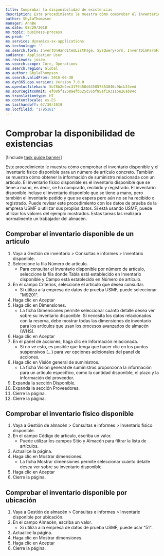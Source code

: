 ```yaml
---
title: Comprobar la disponibilidad de existencias
description: Este procedimiento le muestra cómo comprobar el inventario disponible y el inventario físico disponible para un número de artículo concreto.
author: ShylaThompson
manager: AnnBe
ms.date: 08/29/2018
ms.topic: business-process
ms.prod: ''
ms.service: dynamics-ax-applications
ms.technology: ''
ms.search.form: InventOnHandItemListPage, SysQueryForm, InventDimParmFixed, InventSupply, DefaultDashboard, WHSInventPhysicalOnhand, WHSOnHand
audience: Application User
ms.reviewer: josaw
ms.search.scope: Core, Operations
ms.search.region: Global
ms.author: ShylaThompson
ms.search.validFrom: 2016-06-30
ms.dyn365.ops.version: Version 7.0.0
ms.openlocfilehash: 5b78b2e4ec3179450d635857353846c9bcb23eed
ms.sourcegitcommit: ef08bf1258aefb525d56bf85ef19311be26ab94c
ms.translationtype: HT
ms.contentlocale: es-ES
ms.lasthandoff: 07/30/2019
ms.locfileid: "1795181"
---
```

# <a name="check-the-availability-of-stock"></a>Comprobar la disponibilidad de existencias

[!include [task guide banner](../../includes/task-guide-banner.md)]

Este procedimiento le muestra cómo comprobar el inventario disponible y el inventario físico disponible para un número de artículo concreto. También se muestra cómo obtener la información de suministro relacionada con un artículo. El inventario físico disponible es el inventario disponible que se tiene a mano, es decir, se ha comprado, recibido y registrado. El inventario disponible incluye el inventario disponible que se tiene a mano, pero también el inventario pedido y que se espera pero aún no se ha recibido o registrado. Puede revisar este procedimiento con los datos de prueba de la empresa USMF o utilizar sus propios datos. Si está usando USMF, puede utilizar los valores del ejemplo mostrados. Estas tareas las realizará normalmente un trabajador del almacén.


## <a name="check-on-hand-inventory-for-an-item"></a>Comprobar el inventario disponible de un artículo
1. Vaya a Gestión de inventario > Consultas e informes > Inventario disponible.
2. Seleccione la fila Número de artículo.
    * Para consultar el inventario disponible por número de artículo, seleccione la fila donde Tabla está establecido en Inventario disponible y Campo está establecido en Número de artículo.  
3. En el campo Criterios, seleccione el artículo que desea consultar.
    * Si utiliza a la empresa de datos de prueba USMF, puede seleccionar "M9201".  
4. Haga clic en Aceptar
5. Haga clic en Dimensiones.
    * La ficha Dimensiones permite seleccionar cuánto detalle desea ver sobre su inventario disponible. Si necesita los datos relacionados con la reserva, debe mostrar todas las dimensiones de inventario para los artículos que usan los procesos avanzados de almacén (WHS).  
6. Haga clic en Aceptar
7. En el panel de acciones, haga clic en Información relacionada.
    * Si no ve esto, es posible que tenga que hacer clic en los puntos suspensivos (…) para ver opciones adicionales del panel de acciones.  
8. Haga clic en Visión general de suministros.
    * La ficha Visión general de suministros proporciona la información para un artículo específico, como la cantidad disponible, el plazo y la información del proveedor.  
9. Expanda la sección Disponible.
10. Expanda la sección Proveedores.
11. Cierre la página.
12. Cierre la página.

## <a name="check-physical-on-hand-inventory"></a>Comprobar el inventario físico disponible
1. Vaya a Gestión de almacén > Consultas e informes > Inventario físico disponible.
2. En el campo Código de artículo, escriba un valor.
    * Puede utilizar los campos Sitio y Almacén para filtrar la lista de artículos.  
3. Actualice la página.
4. Haga clic en Mostrar dimensiones.
    * La ficha Mostrar dimensiones permite seleccionar cuánto detalle desea ver sobre su inventario disponible.  
5. Haga clic en Aceptar
6. Cierre la página.

## <a name="check-on-hand-inventory-by-location"></a>Comprobar el inventario disponible por ubicación
1. Vaya a Gestión de almacén > Consultas e informes > Inventario disponible por ubicación.
2. En el campo Almacén, escriba un valor.
    * Si utiliza a la empresa de datos de prueba USMF, puede usar “51".  
3. Actualice la página.
4. Haga clic en Mostrar dimensiones.
5. Haga clic en Aceptar
6. Cierre la página.

